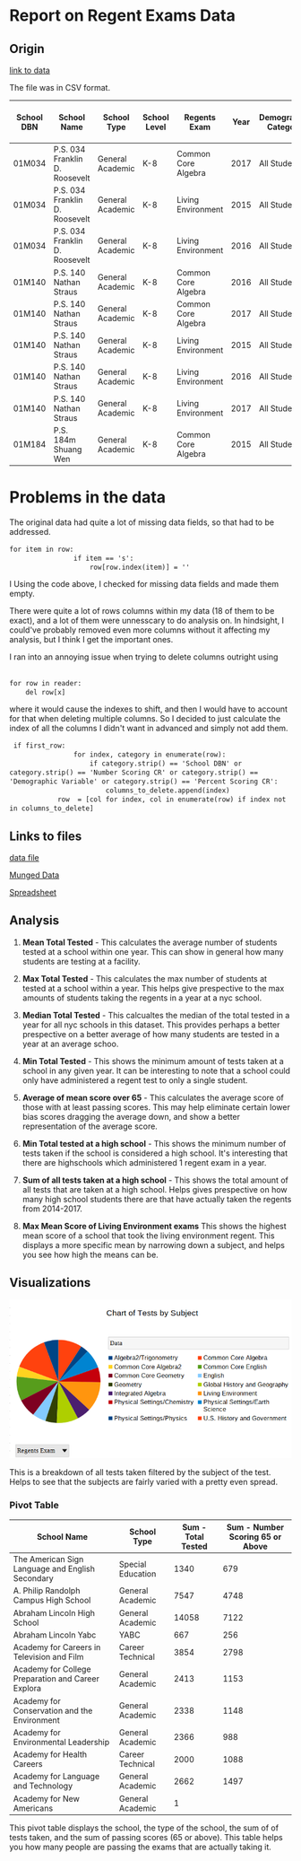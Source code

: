 # Report on Regent Exams Data

## Origin 

[link to data](https://data.cityofnewyork.us/Education/2014-15-To-2016-17-School-Level-NYC-Regents-Report/csps-2ne9/about_data)

The file was in CSV format. 

| School DBN | School Name                     | School Type      | School Level | Regents Exam       | Year | Demographic Category | Demographic Variable | Total Tested | Mean Score | Number Scoring Below 65 | Percent Scoring Below 65 | Number Scoring 65 or Above | Percent Scoring 65 or Above | Number Scoring 80 or Above | Percent Scoring 80 or Above | Number Scoring CR | Percent Scoring CR |
|------------|--------------------------------|------------------|--------------|--------------------|------|----------------------|----------------------|--------------|------------|-------------------------|--------------------------|----------------------------|----------------------------|----------------------------|----------------------------|-------------------|--------------------|
| 01M034     | P.S. 034 Franklin D. Roosevelt | General Academic | K-8          | Common Core Algebra | 2017 | All Students         | All Students         | 4            | s          | s                       | s                        | s                          | s                          | s                          | s                          | na                | na                 |
| 01M034     | P.S. 034 Franklin D. Roosevelt | General Academic | K-8          | Living Environment | 2015 | All Students         | All Students         | 16           | 77.9       | 1                       | 6.3                      | 15                         | 93.8                       | 7                          | 43.8                       | na                | na                 |
| 01M034     | P.S. 034 Franklin D. Roosevelt | General Academic | K-8          | Living Environment | 2016 | All Students         | All Students         | 9            | 74.0       | 1                       | 11.1                     | 8                          | 88.9                       | 2                          | 22.2                       | na                | na                 |
| 01M140     | P.S. 140 Nathan Straus         | General Academic | K-8          | Common Core Algebra | 2016 | All Students         | All Students         | 3            | s          | s                       | s                        | s                          | s                          | s                          | s                          | na                | na                 |
| 01M140     | P.S. 140 Nathan Straus         | General Academic | K-8          | Common Core Algebra | 2017 | All Students         | All Students         | 2            | s          | s                       | s                        | s                          | s                          | s                          | s                          | na                | na                 |
| 01M140     | P.S. 140 Nathan Straus         | General Academic | K-8          | Living Environment | 2015 | All Students         | All Students         | 9            | 67.4       | 3                       | 33.3                     | 6                          | 66.7                       | 0                          | 0.0                        | na                | na                 |
| 01M140     | P.S. 140 Nathan Straus         | General Academic | K-8          | Living Environment | 2016 | All Students         | All Students         | 15           | 72.6       | 2                       | 13.3                     | 13                         | 86.7                       | 5                          | 33.3                       | na                | na                 |
| 01M140     | P.S. 140 Nathan Straus         | General Academic | K-8          | Living Environment | 2017 | All Students         | All Students         | 9            | 64.4       | 5                       | 55.6                     | 4                          | 44.4                       | 1                          | 11.1                       | na                | na                 |
| 01M184     | P.S. 184m Shuang Wen           | General Academic | K-8          | Common Core Algebra | 2015 | All Students         | All Students         | 49           | 78.4       | 1                       | 2.0                      | 48                         | 98.0                       | 23                         | 46.9                       | 48                | 98.0               |



# Problems in the data

The original data had quite a lot of missing data fields, so that had to be addressed. 

```
for item in row:
                if item == 's':
                    row[row.index(item)] = ''
```

I Using the code above, I checked for missing data fields and made them empty.

There were quite a lot of rows columns within my data (18 of them to be exact), and a lot of them were unnesscary to do analysis on. In hindsight, I could've probably removed even more columns without it affecting my analysis, but I think I get the important ones. 

I ran into an annoying issue when trying to delete columns outright using

```

for row in reader:
    del row[x]
```

where it would cause the indexes to shift, and then I would have to account for that when deleting multiple columns. So I decided to just calculate the index of all the columns I didn't want in advanced and simply not add them.

```
 if first_row:
                for index, category in enumerate(row):
                    if category.strip() == 'School DBN' or category.strip() == 'Number Scoring CR' or category.strip() == 'Demographic Variable' or category.strip() == 'Percent Scoring CR':
                        columns_to_delete.append(index)
            row  = [col for index, col in enumerate(row) if index not in columns_to_delete]

```
## Links to files

[data file](data/data.csv) 

[Munged Data](data/cleaned_data.csv)

[Spreadsheet](data/spreadsheet.ods)


## Analysis

1. **Mean Total Tested** - This calculates the average number of students tested at a school within one year. This can show in general how many students are testing at a facility. 

2. **Max Total Tested** - This calculates the max number of students at tested at a school within a year. This helps give prespective to the max amounts of students taking the regents in a year at a nyc school. 

3. **Median Total Tested** - This calcualtes the median of the total tested in a year for all nyc schools in this dataset. This provides perhaps a better prespective on a better average of how many students are tested in a year at an average schoo. 

4. **Min Total Tested** - This shows the minimum amount of tests taken at a school in any given year. It can be interesting to note that a school could only have administered a regent test to only a single student. 

5. **Average of mean score over 65** - This calculates the average score of those with at least passing scores. This may help eliminate certain lower bias scores dragging the average down, and show a better representation of the average score. 

6. **Min Total tested at a high school** - This shows the minimum number of tests taken if the school is considered a high school. It's interesting that there are highschools which administered 1 regent exam in a year. 

7. **Sum of all tests taken at a high school** - This shows the total amount of all tests that are taken at a high school. Helps gives prespective on how many high school students there are that have actually taken the regents from 2014-2017.

8. **Max Mean Score of Living Environment exams**
This shows the highest mean score of a school that took the living environment regent. This displays a more specific mean by narrowing down a subject, and helps you see how high the means can be.

## Visualizations

![image](images/pie.PNG)

This is a breakdown of all tests taken filtered by the subject of the test. Helps to see that the subjects are fairly varied with a pretty even spread.

### Pivot Table


| School Name                                         | School Type       | Sum - Total Tested | Sum - Number Scoring 65 or Above |
|-----------------------------------------------------|-------------------|--------------------|-----------------------------------|
| The American Sign Language and English Secondary   | Special Education| 1340               | 679                               |
| A. Philip Randolph Campus High School              | General Academic | 7547               | 4748                              |
| Abraham Lincoln High School                        | General Academic | 14058              | 7122                              |
| Abraham Lincoln Yabc                               | YABC              | 667                | 256                               |
| Academy for Careers in Television and Film         | Career Technical | 3854               | 2798                              |
| Academy for College Preparation and Career Explora | General Academic | 2413               | 1153                              |
| Academy for Conservation and the Environment       | General Academic | 2338               | 1148                              |
| Academy for Environmental Leadership               | General Academic | 2366               | 988                               |
| Academy for Health Careers                         | Career Technical | 2000               | 1088                              |
| Academy for Language and Technology                | General Academic | 2662               | 1497                              |
| Academy for New Americans                          | General Academic | 1                  |                                   |

This pivot table displays the school, the type of the school, the sum of of tests taken, and the sum of passing scores (65 or above). This table helps you how many people are passing the exams that are actually taking it. 

